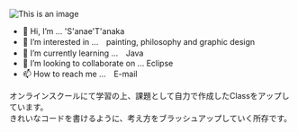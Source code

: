 ![This is an image](https://static.wixstatic.com/media/2c8f68_38ec876261f24fc68fde735072b94d83~mv2.png/v1/fill/w_203,h_152,al_c,usm_0.66_1.00_0.01,enc_auto/20201018.png)


- 👋 Hi, I’m ... 'S'anae'T'anaka 
- 👀 I’m interested in ...　painting, philosophy and graphic design
- 🌱 I’m currently learning ...　Java
- 💞️ I’m looking to collaborate on ... Eclipse
- 📫 How to reach me ...　E-mail

オンラインスクールにて学習の上、課題として自力で作成したClassをアップしています。<br>
きれいなコードを書けるように、考え方をブラッシュアップしていく所存です。

<!---
neonatts/neonatts is a ✨ special ✨ repository because its `README.md` (this file) appears on your GitHub profile.
You can click the Preview link to take a look at your changes.
--->
